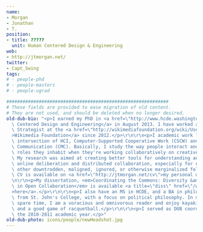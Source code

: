 ```yaml
---
name:
- Morgan
- Jonathan
- T.
position:
- title: ?????
  unit: Human Centered Design & Engineering
web:
- http://jtmorgan.net/
twitter:
- Capt_Swing
tags:
# - people-phd
# - people-masters
# - people-ugrad

############################################################
# These fields are provided to ease migration of old content.
# They are not used, and should be deleted when no longer desired.
old-dub-bio: "<p>I earned my PhD in <a href=\"http://www.hcde.washington.edu/\">Human\
  \ Centered Design and Engineering</a> in August 2013. I have worked as a Research\
  \ Strategist at the <a href=\"http://wikimediafoundation.org/wiki/User:Jtmorgan\"\
  >Wikimedia Foundation</a> since 2012.</p>\r\n\r\n<p>I academic work lives at the\
  \ intersection of HCI, Computer-Supported Cooperative Work (CSCW) and Computer-Mediated\
  \ Communication (CMC). Basically, I study the way people interact and the social\
  \ roles they inhabit when they're working collaboratively on creative tasks online.\
  \ My research was aimed at creating better tools for understanding and supporting\
  \ online deliberation and distributed collaboration, especially for newcomers and\
  \ other downtrodden, maligned, ignored, or otherwise marginalized folks. My full\
  \ CV is available on <a href=\"http://jtmorgan.net/cv\">my personal website</a>.</p>\r\
  \n\r\n<p>My dissertation, <em>Coordinating the Commons: Diversity &amp; Dynamics\
  \ in Open Collaboration</em> is available <a title=\"diss\" href=\"/wp-content/uploads/2013/10/morgan_coordinating_the_commons_archival.pdf\"\
  >here</a>.</p>\r\n\r\n<p>I also have an MS in HCDE, and a BA in philosophy and classics\
  \ from St. John's College, with a focus on political philosophy. In my (ever-diminishing)\
  \ spare time, I am a voracious and omnivorous reader and enjoy kayaking, trail running\
  \ and a good game of racquetball.</p>\r\n\r\n<p>I served as DUB coordinator during\
  \ the 2010-2011 academic year.</p>"
old-dub-photo: icons/people/newHeadshot.jpg
---
```

